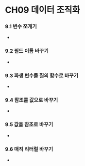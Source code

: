 # CH09 데이터 조직화

### 9.1 변수 쪼개기

- 

  


### 9.2 필드 이름 바꾸기

- 



### 9.3 파생 변수를 질의 함수로 바꾸기

- 

  


### 9.4 참조를 값으로 바꾸기

- 



### 9.5 값을 참조로 바꾸기

- 



### 9.6 매직 리터럴 바꾸기

- 




